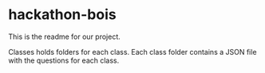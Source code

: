 # hackathon-bois

This is the readme for our project.

Classes holds folders for each class. Each class folder contains a JSON file with the questions for each class.